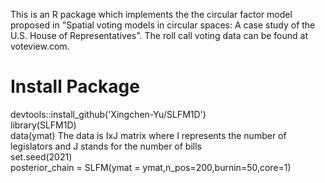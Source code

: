   This is an R package which implements the the circular factor model proposed in "Spatial voting models in circular spaces: A case study of the U.S. House of Representatives". 
  The roll call voting data can be found at voteview.com. 
  # Install Package
  devtools::install_github('Xingchen-Yu/SLFM1D')\
  library(SLFM1D)\
  data(ymat) The data is IxJ matrix where I represents the number of legislators and J stands for the number of bills\
  set.seed(2021)\
  posterior_chain = SLFM(ymat = ymat,n_pos=200,burnin=50,core=1)
